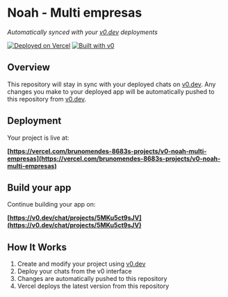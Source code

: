 # Noah - Multi empresas

*Automatically synced with your [v0.dev](https://v0.dev) deployments*

[![Deployed on Vercel](https://img.shields.io/badge/Deployed%20on-Vercel-black?style=for-the-badge&logo=vercel)](https://vercel.com/brunomendes-8683s-projects/v0-noah-multi-empresas)
[![Built with v0](https://img.shields.io/badge/Built%20with-v0.dev-black?style=for-the-badge)](https://v0.dev/chat/projects/5MKu5ct9sJV)

## Overview

This repository will stay in sync with your deployed chats on [v0.dev](https://v0.dev).
Any changes you make to your deployed app will be automatically pushed to this repository from [v0.dev](https://v0.dev).

## Deployment

Your project is live at:

**[https://vercel.com/brunomendes-8683s-projects/v0-noah-multi-empresas](https://vercel.com/brunomendes-8683s-projects/v0-noah-multi-empresas)**

## Build your app

Continue building your app on:

**[https://v0.dev/chat/projects/5MKu5ct9sJV](https://v0.dev/chat/projects/5MKu5ct9sJV)**

## How It Works

1. Create and modify your project using [v0.dev](https://v0.dev)
2. Deploy your chats from the v0 interface
3. Changes are automatically pushed to this repository
4. Vercel deploys the latest version from this repository